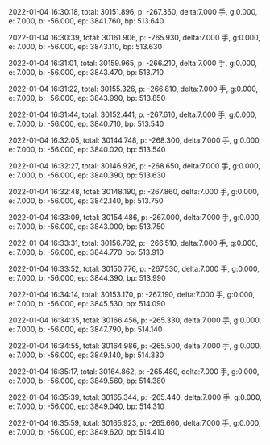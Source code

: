 2022-01-04 16:30:18, total: 30151.896, p: -267.360, delta:7.000 手, g:0.000, e: 7.000, b: -56.000, ep: 3841.760, bp: 513.640

2022-01-04 16:30:39, total: 30161.906, p: -265.930, delta:7.000 手, g:0.000, e: 7.000, b: -56.000, ep: 3843.110, bp: 513.630

2022-01-04 16:31:01, total: 30159.965, p: -266.210, delta:7.000 手, g:0.000, e: 7.000, b: -56.000, ep: 3843.470, bp: 513.710

2022-01-04 16:31:22, total: 30155.326, p: -266.810, delta:7.000 手, g:0.000, e: 7.000, b: -56.000, ep: 3843.990, bp: 513.850

2022-01-04 16:31:44, total: 30152.441, p: -267.610, delta:7.000 手, g:0.000, e: 7.000, b: -56.000, ep: 3840.710, bp: 513.540

2022-01-04 16:32:05, total: 30144.748, p: -268.300, delta:7.000 手, g:0.000, e: 7.000, b: -56.000, ep: 3840.020, bp: 513.540

2022-01-04 16:32:27, total: 30146.926, p: -268.650, delta:7.000 手, g:0.000, e: 7.000, b: -56.000, ep: 3840.390, bp: 513.630

2022-01-04 16:32:48, total: 30148.190, p: -267.860, delta:7.000 手, g:0.000, e: 7.000, b: -56.000, ep: 3842.140, bp: 513.750

2022-01-04 16:33:09, total: 30154.486, p: -267.000, delta:7.000 手, g:0.000, e: 7.000, b: -56.000, ep: 3843.000, bp: 513.750

2022-01-04 16:33:31, total: 30156.792, p: -266.510, delta:7.000 手, g:0.000, e: 7.000, b: -56.000, ep: 3844.770, bp: 513.910

2022-01-04 16:33:52, total: 30150.776, p: -267.530, delta:7.000 手, g:0.000, e: 7.000, b: -56.000, ep: 3844.390, bp: 513.990

2022-01-04 16:34:14, total: 30153.170, p: -267.190, delta:7.000 手, g:0.000, e: 7.000, b: -56.000, ep: 3845.530, bp: 514.090

2022-01-04 16:34:35, total: 30166.456, p: -265.330, delta:7.000 手, g:0.000, e: 7.000, b: -56.000, ep: 3847.790, bp: 514.140

2022-01-04 16:34:55, total: 30164.986, p: -265.500, delta:7.000 手, g:0.000, e: 7.000, b: -56.000, ep: 3849.140, bp: 514.330

2022-01-04 16:35:17, total: 30164.862, p: -265.480, delta:7.000 手, g:0.000, e: 7.000, b: -56.000, ep: 3849.560, bp: 514.380

2022-01-04 16:35:39, total: 30165.344, p: -265.440, delta:7.000 手, g:0.000, e: 7.000, b: -56.000, ep: 3849.040, bp: 514.310

2022-01-04 16:35:59, total: 30165.923, p: -265.660, delta:7.000 手, g:0.000, e: 7.000, b: -56.000, ep: 3849.620, bp: 514.410